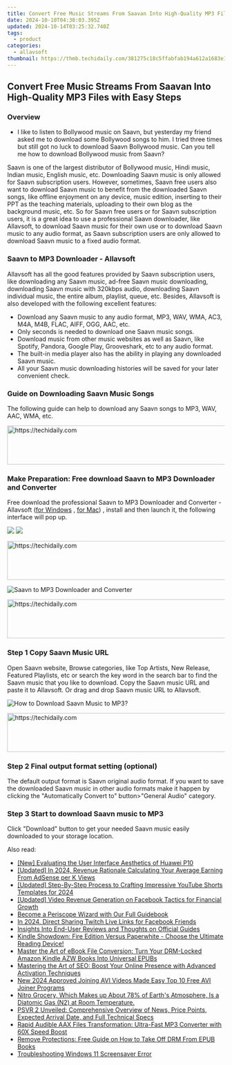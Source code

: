 ```yaml
---
title: Convert Free Music Streams From Saavan Into High-Quality MP3 Files with Easy Steps
date: 2024-10-10T04:38:03.395Z
updated: 2024-10-14T03:25:32.740Z
tags:
  - product
categories:
  - allavsoft
thumbnail: https://thmb.techidaily.com/381275c18c5ffabfab194a612a1683e1ab2c627fa1437abeac9a84f2773da4df.jpg
---
```


## Convert Free Music Streams From Saavan Into High-Quality MP3 Files with Easy Steps

### Overview

* I like to listen to Bollywood music on Saavn, but yesterday my friend asked me to download some Bollywood songs to him. I tried three times but still got no luck to download Saavn Bollywood music. Can you tell me how to download Bollywood music from Saavn?

Saavn is one of the largest distributor of Bollywood music, Hindi music, Indian music, English music, etc. Downloading Saavn music is only allowed for Saavn subscription users. However, sometimes, Saavn free users also want to download Saavn music to benefit from the downloaded Saavn songs, like offline enjoyment on any device, music edition, inserting to their PPT as the teaching materials, uploading to their own blog as the background music, etc. So for Saavn free users or for Saavn subscription users, it is a great idea to use a professional Saavn downloader, like Allavsoft, to download Saavn music for their own use or to download Saavn music to any audio format, as Saavn subscription users are only allowed to download Saavn music to a fixed audio format.

### Saavn to MP3 Downloader - Allavsoft

Allavsoft has all the good features provided by Saavn subscription users, like downloading any Saavn music, ad-free Saavn music downloading, downloading Saavn music with 320kbps audio, downloading Saavn individual music, the entire album, playlist, queue, etc. Besides, Allavsoft is also developed with the following excellent features:

* Download any Saavn music to any audio format, MP3, WAV, WMA, AC3, M4A, M4B, FLAC, AIFF, OGG, AAC, etc.
* Only seconds is needed to download one Saavn music songs.
* Download music from other music websites as well as Saavn, like Spotify, Pandora, Google Play, Grooveshark, etc to any audio format.
* The built-in media player also has the ability in playing any downloaded Saavn music.
* All your Saavn music downloading histories will be saved for your later convenient check.

### Guide on Downloading Saavn Music Songs

The following guide can help to download any Saavn songs to MP3, WAV, AAC, WMA, etc.

<!-- affiliate ads begin -->
<a href="https://unicoeye.pxf.io/c/5597632/2134227/18498" target="_top" id="2134227">
  <img src="//a.impactradius-go.com/display-ad/18498-2134227" border="0" alt="https://techidaily.com" width="728" height="90"/>
</a>
<img height="0" width="0" src="https://unicoeye.pxf.io/i/5597632/2134227/18498" style="position:absolute;visibility:hidden;" border="0" />
<!-- affiliate ads end -->

### Make Preparation: Free download Saavn to MP3 Downloader and Converter

Free download the professional Saavn to MP3 Downloader and Converter - Allavsoft ([for Windows](https://tools.techidaily.com/allavsoft/products/) , [for Mac](https://tools.techidaily.com/allavsoft/products/)) , install and then launch it, the following interface will pop up.

[![](https://www.allavsoft.com/how-to/../images/how-to/free-download-win.jpg)](https://tools.techidaily.com/allavsoft/products/) [![](https://www.allavsoft.com/how-to/../images/how-to/free-download-mac.jpg)](https://tools.techidaily.com/allavsoft/products/)

<!-- affiliate ads begin -->
<a href="https://appsumo.8odi.net/c/5597632/2037346/7443" target="_top" id="2037346">
  <img src="//a.impactradius-go.com/display-ad/7443-2037346" border="0" alt="https://techidaily.com" width="728" height="90"/>
</a>
<img height="0" width="0" src="https://appsumo.8odi.net/i/5597632/2037346/7443" style="position:absolute;visibility:hidden;" border="0" />
<!-- affiliate ads end -->

![Saavn to MP3 Downloader and Converter](https://www.allavsoft.com/how-to/../images/allavsoft/screen-shot-600.jpg)

<!-- affiliate ads begin -->
<a href="https://aligracehair.sjv.io/c/5597632/1915830/19272" target="_top" id="1915830">
  <img src="//a.impactradius-go.com/display-ad/19272-1915830" border="0" alt="https://techidaily.com" width="728" height="90"/>
</a>
<img height="0" width="0" src="https://aligracehair.sjv.io/i/5597632/1915830/19272" style="position:absolute;visibility:hidden;" border="0" />
<!-- affiliate ads end -->

### Step 1 Copy Saavn Music URL

Open Saavn website, Browse categories, like Top Artists, New Release, Featured Playlists, etc or search the key word in the search bar to find the Saavn music that you like to download. Copy the Saavn music URL and paste it to Allavsoft. Or drag and drop Saavn music URL to Allavsoft.

![How to Download Saavn Music to MP3?](https://www.allavsoft.com/how-to/../images/how-to/download-rtmp-video/download-rtmp-video.jpg)

<!-- affiliate ads begin -->
<a href="https://appsumo.8odi.net/c/5597632/2094482/7443" target="_top" id="2094482">
  <img src="//a.impactradius-go.com/display-ad/7443-2094482" border="0" alt="https://techidaily.com" width="728" height="90"/>
</a>
<img height="0" width="0" src="https://appsumo.8odi.net/i/5597632/2094482/7443" style="position:absolute;visibility:hidden;" border="0" />
<!-- affiliate ads end -->

### Step 2 Final output format setting (optional)

The default output format is Saavn original audio format. If you want to save the downloaded Saavn music in other audio formats make it happen by clicking the "Automatically Convert to" button>"General Audio" category.

### Step 3 Start to download Saavn music to MP3

Click "Download" button to get your needed Saavn music easily downloaded to your storage location.

<ins class="adsbygoogle"
     style="display:block"
     data-ad-format="autorelaxed"
     data-ad-client="ca-pub-7571918770474297"
     data-ad-slot="1223367746"></ins>

<ins class="adsbygoogle"
     style="display:block"
     data-ad-client="ca-pub-7571918770474297"
     data-ad-slot="8358498916"
     data-ad-format="auto"
     data-full-width-responsive="true"></ins>

<span class="atpl-alsoreadstyle">Also read:</span>
<div><ul>
<li><a href="https://some-knowledge.techidaily.com/new-evaluating-the-user-interface-aesthetics-of-huawei-p10/"><u>[New] Evaluating the User Interface Aesthetics of Huawei P10</u></a></li>
<li><a href="https://youtube-sure.techidaily.com/ed-in-2024-revenue-rationale-calculating-your-average-earning-from-adsense-per-k-views/"><u>[Updated] In 2024, Revenue Rationale Calculating Your Average Earning From AdSense per K Views</u></a></li>
<li><a href="https://youtube-tips.techidaily.com/ed-step-by-step-process-to-crafting-impressive-youtube-shorts-templates-for-2024/"><u>[Updated] Step-By-Step Process to Crafting Impressive YouTube Shorts Templates for 2024</u></a></li>
<li><a href="https://facebook-videos.techidaily.com/updated-video-revenue-generation-on-facebook-tactics-for-financial-growth/"><u>[Updated] Video Revenue Generation on Facebook Tactics for Financial Growth</u></a></li>
<li><a href="https://extra-resources.techidaily.com/become-a-periscope-wizard-with-our-full-guidebook/"><u>Become a Periscope Wizard with Our Full Guidebook</u></a></li>
<li><a href="https://facebook-video-recording.techidaily.com/in-2024-direct-sharing-twitch-live-links-for-facebook-friends/"><u>In 2024, Direct Sharing Twitch Live Links for Facebook Friends</u></a></li>
<li><a href="https://discover-answers.techidaily.com/insights-into-end-user-reviews-and-thoughts-on-official-guides/"><u>Insights Into End-User Reviews and Thoughts on Official Guides</u></a></li>
<li><a href="https://discover-answers.techidaily.com/kindle-showdown-fire-edition-versus-paperwhite-choose-the-ultimate-reading-device/"><u>Kindle Showdown: Fire Edition Versus Paperwhite - Choose the Ultimate Reading Device!</u></a></li>
<li><a href="https://discover-answers.techidaily.com/master-the-art-of-ebook-file-conversion-turn-your-drm-locked-amazon-kindle-azw-books-into-universal-epubs/"><u>Master the Art of eBook File Conversion: Turn Your DRM-Locked Amazon Kindle AZW Books Into Universal EPUBs</u></a></li>
<li><a href="https://discover-answers.techidaily.com/mastering-the-art-of-seo-boost-your-online-presence-with-advanced-activation-techniques/"><u>Mastering the Art of SEO: Boost Your Online Presence with Advanced Activation Techniques</u></a></li>
<li><a href="https://ai-video-apps.techidaily.com/new-2024-approved-joining-avi-videos-made-easy-top-10-free-avi-joiner-programs/"><u>New 2024 Approved Joining AVI Videos Made Easy Top 10 Free AVI Joiner Programs</u></a></li>
<li><a href="https://discover-answers.techidaily.com/nitro-grocery-which-makes-up-about-78-of-earths-atmosphere-is-a-diatomic-gas-n2-at-room-temperature/"><u>Nitro Grocery, Which Makes up About 78% of Earth's Atmosphere, Is a Diatomic Gas (N2) at Room Temperature.</u></a></li>
<li><a href="https://techtrends.techidaily.com/psvr-2-unveiled-comprehensive-overview-of-news-price-points-expected-arrival-date-and-full-technical-specs/"><u>PSVR 2 Unveiled: Comprehensive Overview of News, Price Points, Expected Arrival Date, and Full Technical Specs</u></a></li>
<li><a href="https://discover-answers.techidaily.com/rapid-audible-aax-files-transformation-ultra-fast-mp3-converter-with-60x-speed-boost/"><u>Rapid Audible AAX Files Transformation: Ultra-Fast MP3 Converter with 60X Speed Boost</u></a></li>
<li><a href="https://discover-answers.techidaily.com/remove-protections-free-guide-on-how-to-take-off-drm-from-epub-books/"><u>Remove Protections: Free Guide on How to Take Off DRM From EPUB Books</u></a></li>
<li><a href="https://win11.techidaily.com/troubleshooting-windows-11-screensaver-error/"><u>Troubleshooting Windows 11 Screensaver Error</u></a></li>
</ul></div>

